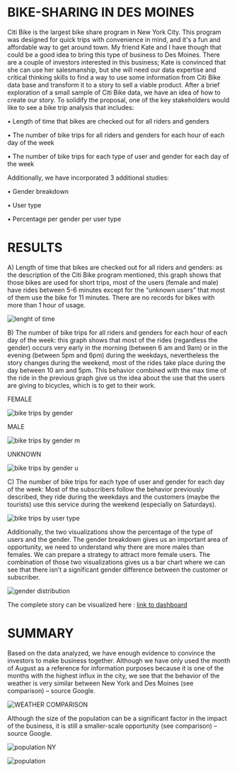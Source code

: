 # BIKE-SHARING IN DES MOINES

Citi Bike is the largest bike share program in New York City. This program was designed for quick trips with convenience in mind, and it's a fun and affordable way to get around town. My friend Kate and I have though that could be a good idea to bring this type of business to Des Moines.  There are a couple of investors interested in this business; Kate is convinced that she can use her salesmanship, but she will need our data expertise and critical thinking skills to find a way to use some information from Citi Bike data base and transform it to a story to sell a viable product.
After a brief exploration of a small sample of Citi Bike data, we have an idea of how to create our story. To solidify the proposal, one of the key stakeholders would like to see a bike trip analysis that includes:

•	Length of time that bikes are checked out for all riders and genders

•	The number of bike trips for all riders and genders for each hour of each day of the week

•	The number of bike trips for each type of user and gender for each day of the week


Additionally, we have incorporated 3 additional studies:

•	Gender breakdown

•	User type

•	Percentage per gender per user type



# RESULTS

A) Length of time that bikes are checked out for all riders and genders: as the description of the Citi Bike program mentioned, this graph shows that those bikes are used for short trips, most of the users (female and male) have rides between 5-6 minutes except for the “unknown users” that most of them use the bike for 11 minutes. There are no records for bikes with more than 1 hour of usage.

![lenght of time](https://user-images.githubusercontent.com/106939511/190310909-377c6e94-b0e0-4911-bd9e-cf6ac9e6c1bb.png)


B) The number of bike trips for all riders and genders for each hour of each day of the week: this graph shows that most of the rides (regardless the gender) occurs very early in the morning (between 6 am and 9am) or in the evening (between 5pm and 6pm) during the weekdays, nevertheless the story changes during the weekend, most of the rides take place during the day between 10 am and 5pm. This behavior combined with the max time of the ride in the previous graph give us the idea about the use that the users are giving to bicycles, which is to get to their work.

FEMALE

![bike trips by gender](https://user-images.githubusercontent.com/106939511/190310989-0843a4ac-a4a5-4936-ab98-f26572a484e2.png)

MALE

![bike trips by gender m](https://user-images.githubusercontent.com/106939511/190311043-eea9650d-6734-4c3f-ad07-b5f0730bf394.png)

UNKNOWN

![bike trips by gender u](https://user-images.githubusercontent.com/106939511/190311089-9874acc6-9f7c-461f-b76d-3301d86ce2f2.png)




C) The number of bike trips for each type of user and gender for each day of the week: Most of the subscribers follow the behavior previously described, they ride during the weekdays and the customers (maybe the tourists) use this service during the weekend (especially on Saturdays).  


![bike trips by user type](https://user-images.githubusercontent.com/106939511/190311181-cbbca878-d042-4f0b-acbb-d936484c156e.png)



Additionally, the two visualizations show the percentage of the type of users and the gender.  The gender breakdown gives us an important area of opportunity, we need to understand why there are more males than females.  We can prepare a strategy to attract more female users. The combination of those two visualizations gives us a bar chart where we can see that there isn’t a significant gender difference between the customer or subscriber.

![gender distribution](https://user-images.githubusercontent.com/106939511/190311361-2ae7d44e-d397-449b-8d2b-779c62aecd6f.png)


The complete story can be visualized here : [link to dashboard](https://public.tableau.com/app/profile/angelica.alcantara/viz/ChallengeMod14_16630381446530/Story1#1)


# SUMMARY
Based on the data analyzed, we have enough evidence to convince the investors to make business together.  Although we have only used the month of August as a reference for information purposes because it is one of the months with the highest influx in the city, we see that the behavior of the weather is very similar between New York and Des Moines (see comparison) – source Google. 

![WEATHER COMPARISON](https://user-images.githubusercontent.com/106939511/190311924-7aa0b73a-a5ea-44a6-98ba-ea181c81e56a.png)


Although the size of the population can be a significant factor in the impact of the business, it is still a smaller-scale opportunity (see comparison) – source Google.

![population NY](https://user-images.githubusercontent.com/106939511/190311962-1485dcc9-d062-4ca8-8790-d99b2cc02551.png)

![population](https://user-images.githubusercontent.com/106939511/190311980-c76fd8f2-7c04-4b14-9706-00d840cece54.png)




